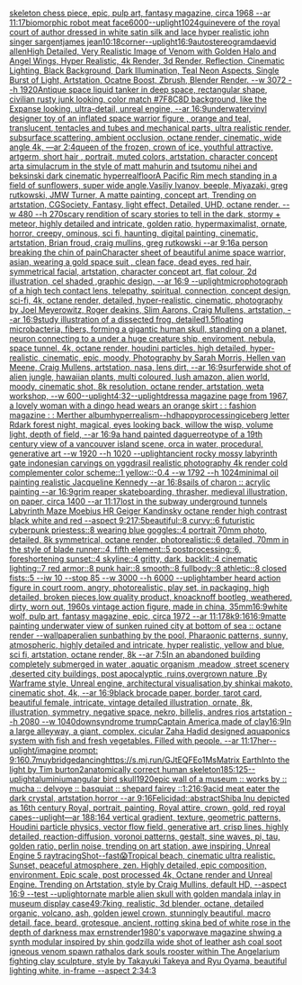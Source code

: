 [skeleton chess piece, epic, pulp art, fantasy magazine, circa 1968 --ar 11:17](https://www.ebank.nz/aiartgenerator?category=skeleton%2520chess%2520piece%2C%2520epic%2C%2520pulp%2520art%2C%2520fantasy%2520magazine%2C%2520circa%25201968%2520--ar%252011%3A17)[biomorphic robot meat face](https://www.ebank.nz/aiartgenerator?category=biomorphic%2520robot%2520meat%2520face)[6000](https://www.ebank.nz/aiartgenerator?category=6000)[--uplight](https://www.ebank.nz/aiartgenerator?category=--uplight)[1024](https://www.ebank.nz/aiartgenerator?category=1024)[guinevere of the royal court of author dressed in white satin  silk and lace hyper realistic john singer sargentjames jean](https://www.ebank.nz/aiartgenerator?category=guinevere%2520of%2520the%2520royal%2520court%2520of%2520author%2520dressed%2520in%2520white%2520satin%2520%2520silk%2520and%2520lace%2520hyper%2520realistic%2520john%2520singer%2520sargentjames%2520jean)[10:18](https://www.ebank.nz/aiartgenerator?category=10%3A18)[corner](https://www.ebank.nz/aiartgenerator?category=corner)[--uplight](https://www.ebank.nz/aiartgenerator?category=--uplight)[16:9](https://www.ebank.nz/aiartgenerator?category=16%3A9)[autostereogram](https://www.ebank.nz/aiartgenerator?category=autostereogram)[daevid allen](https://www.ebank.nz/aiartgenerator?category=daevid%2520allen)[High Detailed, Very Realistic Image of Venom with Golden Halo and Angel Wings, Hyper Realistic, 4k Render, 3d Render, Reflection, Cinematic Lighting, Black Background, Dark Illumination, Teal Neon Aspects, Single Burst of Light, Artstation, Ocatne Boost, Zbrush, Blender Render. --w 3072 --h 1920](https://www.ebank.nz/aiartgenerator?category=High%2520Detailed%2C%2520Very%2520Realistic%2520Image%2520of%2520Venom%2520with%2520Golden%2520Halo%2520and%2520Angel%2520Wings%2C%2520Hyper%2520Realistic%2C%25204k%2520Render%2C%25203d%2520Render%2C%2520Reflection%2C%2520Cinematic%2520Lighting%2C%2520Black%2520Background%2C%2520Dark%2520Illumination%2C%2520Teal%2520Neon%2520Aspects%2C%2520Single%2520Burst%2520of%2520Light%2C%2520Artstation%2C%2520Ocatne%2520Boost%2C%2520Zbrush%2C%2520Blender%2520Render.%2520--w%25203072%2520--h%25201920)[Antique space liquid tanker in deep space, rectangular shape, civilian rusty junk looking, color match #7F8C8D background, like the Expanse looking, ultra-detail, unreal engine, --ar 16:9](https://www.ebank.nz/aiartgenerator?category=Antique%2520space%2520liquid%2520tanker%2520in%2520deep%2520space%2C%2520rectangular%2520shape%2C%2520civilian%2520rusty%2520junk%2520looking%2C%2520color%2520match%2520%237F8C8D%2520background%2C%2520like%2520the%2520Expanse%2520looking%2C%2520ultra-detail%2C%2520unreal%2520engine%2C%2520--ar%252016%3A9)[underwater](https://www.ebank.nz/aiartgenerator?category=underwater)[vinyl designer toy of an inflated space warrior figure , orange and teal, translucent, tentacles and tubes and mechanical parts, ultra realistic render, subsurface scattering, ambient occlusion, octane render, cinematic, wide angle 4k, —ar 2:4](https://www.ebank.nz/aiartgenerator?category=vinyl%2520designer%2520toy%2520of%2520an%2520inflated%2520space%2520warrior%2520figure%2520%2C%2520orange%2520and%2520teal%2C%2520translucent%2C%2520tentacles%2520and%2520tubes%2520and%2520mechanical%2520parts%2C%2520ultra%2520realistic%2520render%2C%2520subsurface%2520scattering%2C%2520ambient%2520occlusion%2C%2520octane%2520render%2C%2520cinematic%2C%2520wide%2520angle%25204k%2C%2520%E2%80%94ar%25202%3A4)[queen of the frozen, crown of ice, youthful attractive, artgerm, short hair , portrait, muted colors, artstation, character concept art](https://www.ebank.nz/aiartgenerator?category=queen%2520of%2520the%2520frozen%2C%2520crown%2520of%2520ice%2C%2520youthful%2520attractive%2C%2520artgerm%2C%2520short%2520hair%2520%2C%2520portrait%2C%2520muted%2520colors%2C%2520artstation%2C%2520character%2520concept%2520art)[a simulacrum in the style of matt mahurin and tsutomu nihei and beksinski dark cinematic hyperreal](https://www.ebank.nz/aiartgenerator?category=a%2520simulacrum%2520in%2520the%2520style%2520of%2520matt%2520mahurin%2520and%2520tsutomu%2520nihei%2520and%2520beksinski%2520dark%2520cinematic%2520hyperreal)[floor](https://www.ebank.nz/aiartgenerator?category=floor)[A Pacific Rim mech standing in a field of sunflowers, super wide angle,Vasiliy Ivanov, beeple, Miyazaki, greg rutkowski, JMW Turner, A matte painting, concept art, Trending on artstation, CGSociety, Fantasy, light effect, Detailed, UHD, octane render. --w 480 --h 270](https://www.ebank.nz/aiartgenerator?category=A%2520Pacific%2520Rim%2520mech%2520standing%2520in%2520a%2520field%2520of%2520sunflowers%2C%2520super%2520wide%2520angle%2CVasiliy%2520Ivanov%2C%2520beeple%2C%2520Miyazaki%2C%2520greg%2520rutkowski%2C%2520JMW%2520Turner%2C%2520A%2520matte%2520painting%2C%2520concept%2520art%2C%2520Trending%2520on%2520artstation%2C%2520CGSociety%2C%2520Fantasy%2C%2520light%2520effect%2C%2520Detailed%2C%2520UHD%2C%2520octane%2520render.%2520--w%2520480%2520--h%2520270)[scary rendition of scary stories to tell in the dark, stormy + meteor, highly detailed and intricate, golden ratio, hypermaximalist, ornate, horror, creepy, ominous, sci fi, haunting, digital painting, cinematic, artstation, Brian froud, craig mullins, greg rutkowski --ar 9:16](https://www.ebank.nz/aiartgenerator?category=scary%2520rendition%2520of%2520scary%2520stories%2520to%2520tell%2520in%2520the%2520dark%2C%2520stormy%2520%2B%2520meteor%2C%2520highly%2520detailed%2520and%2520intricate%2C%2520golden%2520ratio%2C%2520hypermaximalist%2C%2520ornate%2C%2520horror%2C%2520creepy%2C%2520ominous%2C%2520sci%2520fi%2C%2520haunting%2C%2520digital%2520painting%2C%2520cinematic%2C%2520artstation%2C%2520Brian%2520froud%2C%2520craig%2520mullins%2C%2520greg%2520rutkowski%2520--ar%25209%3A16)[a person breaking the chin of pain](https://www.ebank.nz/aiartgenerator?category=a%2520person%2520breaking%2520the%2520chin%2520of%2520pain)[Character sheet of beautiful anime space warrior, asian, wearing a gold space suit , clean face, dead eyes, red hair, symmetrical facial, artstation, character concept art, flat colour, 2d illustration, cel shaded ,graphic design, --ar 16:9 --uplight](https://www.ebank.nz/aiartgenerator?category=Character%2520sheet%2520of%2520beautiful%2520anime%2520space%2520warrior%2C%2520asian%2C%2520wearing%2520a%2520gold%2520space%2520suit%2520%2C%2520clean%2520face%2C%2520dead%2520eyes%2C%2520red%2520hair%2C%2520symmetrical%2520facial%2C%2520artstation%2C%2520character%2520concept%2520art%2C%2520flat%2520colour%2C%25202d%2520illustration%2C%2520cel%2520shaded%2520%2Cgraphic%2520design%2C%2520--ar%252016%3A9%2520--uplight)[microphotograph of a high tech contact lens, telepathy, spiritual, connection, concept design, sci-fi, 4k, octane render, detailed, hyper-realistic, cinematic, photography by Joel Meyerowitz, Roger deakins, Slim Aarons, Craig Mullens, artstation, --ar 16:9](https://www.ebank.nz/aiartgenerator?category=microphotograph%2520of%2520a%2520high%2520tech%2520contact%2520lens%2C%2520telepathy%2C%2520spiritual%2C%2520connection%2C%2520concept%2520design%2C%2520sci-fi%2C%25204k%2C%2520octane%2520render%2C%2520detailed%2C%2520hyper-realistic%2C%2520cinematic%2C%2520photography%2520by%2520Joel%2520Meyerowitz%2C%2520Roger%2520deakins%2C%2520Slim%2520Aarons%2C%2520Craig%2520Mullens%2C%2520artstation%2C%2520--ar%252016%3A9)[study illustration of a dissected frog, detailed](https://www.ebank.nz/aiartgenerator?category=study%2520illustration%2520of%2520a%2520dissected%2520frog%2C%2520detailed)[1.5](https://www.ebank.nz/aiartgenerator?category=1.5)[floating microbacteria, fibers, forming a gigantic human skull, standing on a planet, neuron connecting to a under a  huge creature ship, enviroment, nebula, space tunnel, 4k, octane render, houdini particles, high detailed, hyper-realistic, cinematic, epic, moody, Photography by Sarah Morris, Hellen van Meene, Craig Mullens, artstation, nasa, lens dirt, --ar 16:9](https://www.ebank.nz/aiartgenerator?category=floating%2520microbacteria%2C%2520fibers%2C%2520forming%2520a%2520gigantic%2520human%2520skull%2C%2520standing%2520on%2520a%2520planet%2C%2520neuron%2520connecting%2520to%2520a%2520under%2520a%2520%2520huge%2520creature%2520ship%2C%2520enviroment%2C%2520nebula%2C%2520space%2520tunnel%2C%25204k%2C%2520octane%2520render%2C%2520houdini%2520particles%2C%2520high%2520detailed%2C%2520hyper-realistic%2C%2520cinematic%2C%2520epic%2C%2520moody%2C%2520Photography%2520by%2520Sarah%2520Morris%2C%2520Hellen%2520van%2520Meene%2C%2520Craig%2520Mullens%2C%2520artstation%2C%2520nasa%2C%2520lens%2520dirt%2C%2520--ar%252016%3A9)[surfer](https://www.ebank.nz/aiartgenerator?category=surfer)[wide shot of alien jungle, hawaiian plants, multi coloured, lush amazon, alien world, moody, cinematic shot, 8k resolution, octane render, artstation, weta workshop, --w 600](https://www.ebank.nz/aiartgenerator?category=wide%2520shot%2520of%2520alien%2520jungle%2C%2520hawaiian%2520plants%2C%2520multi%2520coloured%2C%2520lush%2520amazon%2C%2520alien%2520world%2C%2520moody%2C%2520cinematic%2520shot%2C%25208k%2520resolution%2C%2520octane%2520render%2C%2520artstation%2C%2520weta%2520workshop%2C%2520--w%2520600)[--uplight](https://www.ebank.nz/aiartgenerator?category=--uplight)[4:3](https://www.ebank.nz/aiartgenerator?category=4%3A3)[2](https://www.ebank.nz/aiartgenerator?category=2)[--uplight](https://www.ebank.nz/aiartgenerator?category=--uplight)[dress](https://www.ebank.nz/aiartgenerator?category=dress)[a magazine page from 1967, a lovely woman with a dingo head wears an orange skirt : : fashion magazine : : Merther album](https://www.ebank.nz/aiartgenerator?category=a%2520magazine%2520page%2520from%25201967%2C%2520a%2520lovely%2520woman%2520with%2520a%2520dingo%2520head%2520wears%2520an%2520orange%2520skirt%2520%3A%2520%3A%2520fashion%2520magazine%2520%3A%2520%3A%2520Merther%2520album)[](https://www.ebank.nz/aiartgenerator?category=)[hyperrealism](https://www.ebank.nz/aiartgenerator?category=hyperrealism)[--hd](https://www.ebank.nz/aiartgenerator?category=--hd)[happy](https://www.ebank.nz/aiartgenerator?category=happy)[processing](https://www.ebank.nz/aiartgenerator?category=processing)[iceberg letter R](https://www.ebank.nz/aiartgenerator?category=iceberg%2520letter%2520R)[dark forest night, magical, eyes looking back, willow the wisp, volume light, depth of field, --ar 16:9](https://www.ebank.nz/aiartgenerator?category=dark%2520forest%2520night%2C%2520magical%2C%2520eyes%2520looking%2520back%2C%2520willow%2520the%2520wisp%2C%2520volume%2520light%2C%2520depth%2520of%2520field%2C%2520--ar%252016%3A9)[a hand painted daguerreotype of a 19th century view of a vancouver island scene, orca in water, procedural, generative art   --w 1920 --h 1020 --uplight](https://www.ebank.nz/aiartgenerator?category=a%2520hand%2520painted%2520daguerreotype%2520of%2520a%252019th%2520century%2520view%2520of%2520a%2520vancouver%2520island%2520scene%2C%2520orca%2520in%2520water%2C%2520procedural%2C%2520generative%2520art%2520%2520%2520--w%25201920%2520--h%25201020%2520--uplight)[ancient rocky mossy labyrinth gate indonesian carvings on yggdrasil realistic photography 4k render cold complementer color scheme::1 yellow::-0.4  --w 1792 --h 1024](https://www.ebank.nz/aiartgenerator?category=ancient%2520rocky%2520mossy%2520labyrinth%2520gate%2520indonesian%2520carvings%2520on%2520yggdrasil%2520realistic%2520photography%25204k%2520render%2520cold%2520complementer%2520color%2520scheme%3A%3A1%2520yellow%3A%3A-0.4%2520%2520--w%25201792%2520--h%25201024)[minimal oil painting realistic Jacqueline Kennedy --ar 16:8](https://www.ebank.nz/aiartgenerator?category=minimal%2520oil%2520painting%2520realistic%2520Jacqueline%2520Kennedy%2520--ar%252016%3A8)[sails of charon :: acrylic painting --ar 16:9](https://www.ebank.nz/aiartgenerator?category=sails%2520of%2520charon%2520%3A%3A%2520acrylic%2520painting%2520--ar%252016%3A9)[grim reaper skateboarding, thrasher, medieval illustration, on paper, circa 1400 --ar 11:17](https://www.ebank.nz/aiartgenerator?category=grim%2520reaper%2520skateboarding%2C%2520thrasher%2C%2520medieval%2520illustration%2C%2520on%2520paper%2C%2520circa%25201400%2520--ar%252011%3A17)[lost in the subway underground tunnels Labyrinth Maze Moebius HR Geiger  Kandinsky octane render high contrast black white and red  --aspect 9:21](https://www.ebank.nz/aiartgenerator?category=lost%2520in%2520the%2520subway%2520underground%2520tunnels%2520Labyrinth%2520Maze%2520Moebius%2520HR%2520Geiger%2520%2520Kandinsky%2520octane%2520render%2520high%2520contrast%2520black%2520white%2520and%2520red%2520%2520--aspect%25209%3A21)[7:5](https://www.ebank.nz/aiartgenerator?category=7%3A5)[beautiful::8 curvy::6 futuristic cyberpunk priestess::8 wearing blue goggles::4 portrait 70mm photo, detailed, 8k symmetrical, octane render, photorealistic::6 detailed, 70mm in the style of blade runner::4, fifth element::5 postprocessing::6, foreshortening sunset::4 skyline::4 gritty, dark, backlit::4 cinematic lighting::7 red armor::8 punk hair::8 smooth::8 fullbody::8 athletic::8 closed fists::5 --iw 10 --stop 85 --w 3000 --h 6000 --uplight](https://www.ebank.nz/aiartgenerator?category=beautiful%3A%3A8%2520curvy%3A%3A6%2520futuristic%2520cyberpunk%2520priestess%3A%3A8%2520wearing%2520blue%2520goggles%3A%3A4%2520portrait%252070mm%2520photo%2C%2520detailed%2C%25208k%2520symmetrical%2C%2520octane%2520render%2C%2520photorealistic%3A%3A6%2520detailed%2C%252070mm%2520in%2520the%2520style%2520of%2520blade%2520runner%3A%3A4%2C%2520fifth%2520element%3A%3A5%2520postprocessing%3A%3A6%2C%2520foreshortening%2520sunset%3A%3A4%2520skyline%3A%3A4%2520gritty%2C%2520dark%2C%2520backlit%3A%3A4%2520cinematic%2520lighting%3A%3A7%2520red%2520armor%3A%3A8%2520punk%2520hair%3A%3A8%2520smooth%3A%3A8%2520fullbody%3A%3A8%2520athletic%3A%3A8%2520closed%2520fists%3A%3A5%2520--iw%252010%2520--stop%252085%2520--w%25203000%2520--h%25206000%2520--uplight)[amber heard action figure in court room, angry, photorealistic, play set, in packaging, high detailed, broken pieces,low quality product, knoacknoff bootleg, weathered, dirty, worn out, 1960s vintage action figure, made in china, 35mm](https://www.ebank.nz/aiartgenerator?category=amber%2520heard%2520action%2520figure%2520in%2520court%2520room%2C%2520angry%2C%2520photorealistic%2C%2520play%2520set%2C%2520in%2520packaging%2C%2520high%2520detailed%2C%2520broken%2520pieces%2Clow%2520quality%2520product%2C%2520knoacknoff%2520bootleg%2C%2520weathered%2C%2520dirty%2C%2520worn%2520out%2C%25201960s%2520vintage%2520action%2520figure%2C%2520made%2520in%2520china%2C%252035mm)[16:9](https://www.ebank.nz/aiartgenerator?category=16%3A9)[white wolf, pulp art, fantasy magazine, epic, circa 1972 --ar 11:17](https://www.ebank.nz/aiartgenerator?category=white%2520wolf%2C%2520pulp%2520art%2C%2520fantasy%2520magazine%2C%2520epic%2C%2520circa%25201972%2520--ar%252011%3A17)[8k](https://www.ebank.nz/aiartgenerator?category=8k)[9:16](https://www.ebank.nz/aiartgenerator?category=9%3A16)[16:9](https://www.ebank.nz/aiartgenerator?category=16%3A9)[matte painting underwater view of sunken ruined city at bottom of sea :: octane render --wallpaper](https://www.ebank.nz/aiartgenerator?category=matte%2520painting%2520underwater%2520view%2520of%2520sunken%2520ruined%2520city%2520at%2520bottom%2520of%2520sea%2520%3A%3A%2520octane%2520render%2520--wallpaper)[alien sunbathing by the pool, Pharaonic patterns, sunny, atmospheric, highly detailed and intricate, hyper realistic, yellow and blue, sci fi, artstation, octane render, 8k --ar 7:5](https://www.ebank.nz/aiartgenerator?category=alien%2520sunbathing%2520by%2520the%2520pool%2C%2520Pharaonic%2520patterns%2C%2520sunny%2C%2520atmospheric%2C%2520highly%2520detailed%2520and%2520intricate%2C%2520hyper%2520realistic%2C%2520yellow%2520and%2520blue%2C%2520sci%2520fi%2C%2520artstation%2C%2520octane%2520render%2C%25208k%2520--ar%25207%3A5)[In an abandoned building completely submerged in water ,aquatic organism ,meadow ,street scenery ,deserted city buildings, post apocalyptic ,ruins,overgrown nature ,By Warframe style, Unreal engine, architectural visualisation,by shinkai makoto, cinematic shot, 4k, --ar 16:9](https://www.ebank.nz/aiartgenerator?category=In%2520an%2520abandoned%2520building%2520completely%2520submerged%2520in%2520water%2520%2Caquatic%2520organism%2520%2Cmeadow%2520%2Cstreet%2520scenery%2520%2Cdeserted%2520city%2520buildings%2C%2520post%2520apocalyptic%2520%2Cruins%2Covergrown%2520nature%2520%2CBy%2520Warframe%2520style%2C%2520Unreal%2520engine%2C%2520architectural%2520visualisation%2Cby%2520shinkai%2520makoto%2C%2520cinematic%2520shot%2C%25204k%2C%2520--ar%252016%3A9)[black brocade paper, border, tarot card, beautiful female, intricate, vintage detailed illustration, ornate, 8k, illustration, symmetry, negative space, nekro, billelis, andres rios artstation --h 2080 --w 1040](https://www.ebank.nz/aiartgenerator?category=black%2520brocade%2520paper%2C%2520border%2C%2520tarot%2520card%2C%2520beautiful%2520female%2C%2520intricate%2C%2520vintage%2520detailed%2520illustration%2C%2520ornate%2C%25208k%2C%2520illustration%2C%2520symmetry%2C%2520negative%2520space%2C%2520nekro%2C%2520billelis%2C%2520andres%2520rios%2520artstation%2520--h%25202080%2520--w%25201040)[downsyndrome trump](https://www.ebank.nz/aiartgenerator?category=downsyndrome%2520trump)[Captain America,made of clay](https://www.ebank.nz/aiartgenerator?category=Captain%2520America%2Cmade%2520of%2520clay)[16:9](https://www.ebank.nz/aiartgenerator?category=16%3A9)[In a large alleyway, a giant, complex, cicular Zaha Hadid designed aquaponics system with fish and fresh vegetables. Filled with people. --ar 11:17](https://www.ebank.nz/aiartgenerator?category=In%2520a%2520large%2520alleyway%2C%2520a%2520giant%2C%2520complex%2C%2520cicular%2520Zaha%2520Hadid%2520designed%2520aquaponics%2520system%2520with%2520fish%2520and%2520fresh%2520vegetables.%2520Filled%2520with%2520people.%2520--ar%252011%3A17)[her](https://www.ebank.nz/aiartgenerator?category=her)[--uplight](https://www.ebank.nz/aiartgenerator?category=--uplight)[/imagine prompt: 9:16](https://www.ebank.nz/aiartgenerator?category=/imagine%2520prompt%3A%25209%3A16)[0.7](https://www.ebank.nz/aiartgenerator?category=0.7)[muybridge](https://www.ebank.nz/aiartgenerator?category=muybridge)[dancing](https://www.ebank.nz/aiartgenerator?category=dancing)[<https://s.mj.run/GJtEQFEo1Ms>](https://www.ebank.nz/aiartgenerator?category=%3Chttps%3A//s.mj.run/GJtEQFEo1Ms%3E)[Matrix Earth](https://www.ebank.nz/aiartgenerator?category=Matrix%2520Earth)[Into the light by Tim burton](https://www.ebank.nz/aiartgenerator?category=Into%2520the%2520light%2520by%2520Tim%2520burton)[2](https://www.ebank.nz/aiartgenerator?category=2)[anatomically correct human skeleton](https://www.ebank.nz/aiartgenerator?category=anatomically%2520correct%2520human%2520skeleton)[185:125](https://www.ebank.nz/aiartgenerator?category=185%3A125)[--uplight](https://www.ebank.nz/aiartgenerator?category=--uplight)[aluminium](https://www.ebank.nz/aiartgenerator?category=aluminium)[angular bird skull](https://www.ebank.nz/aiartgenerator?category=angular%2520bird%2520skull)[1920](https://www.ebank.nz/aiartgenerator?category=1920)[epic wall of a museum :: works by :: mucha :: delvoye :: basquiat :: shepard fairey ::](https://www.ebank.nz/aiartgenerator?category=epic%2520wall%2520of%2520a%2520museum%2520%3A%3A%2520works%2520by%2520%3A%3A%2520mucha%2520%3A%3A%2520delvoye%2520%3A%3A%2520basquiat%2520%3A%3A%2520shepard%2520fairey%2520%3A%3A)[1:2](https://www.ebank.nz/aiartgenerator?category=1%3A2)[16:9](https://www.ebank.nz/aiartgenerator?category=16%3A9)[](https://www.ebank.nz/aiartgenerator?category=)[acid meat eater the dark crystal, artstation,horror --ar 9:16](https://www.ebank.nz/aiartgenerator?category=acid%2520meat%2520eater%2520the%2520dark%2520crystal%2C%2520artstation%2Chorror%2520--ar%25209%3A16)[Felicidad::abstract](https://www.ebank.nz/aiartgenerator?category=Felicidad%3A%3Aabstract)[Shiba Inu depicted as 16th century Royal, portrait, painting, Royal attire, crown, gold, red royal capes](https://www.ebank.nz/aiartgenerator?category=Shiba%2520Inu%2520depicted%2520as%252016th%2520century%2520Royal%2C%2520portrait%2C%2520painting%2C%2520Royal%2520attire%2C%2520crown%2C%2520gold%2C%2520red%2520royal%2520capes)[--uplight](https://www.ebank.nz/aiartgenerator?category=--uplight)[—ar 188:164 vertical gradient, texture, geometric patterns, Houdini particle physics, vector flow field, generative art, crisp lines, highly detailed, reaction-diffusion, voronoi patterns, gestalt, sine waves, pi, tau, golden ratio, perlin noise, trending on art station, awe inspiring, Unreal Engine 5 raytracing](https://www.ebank.nz/aiartgenerator?category=%E2%80%94ar%2520188%3A164%2520vertical%2520gradient%2C%2520texture%2C%2520geometric%2520patterns%2C%2520Houdini%2520particle%2520physics%2C%2520vector%2520flow%2520field%2C%2520generative%2520art%2C%2520crisp%2520lines%2C%2520highly%2520detailed%2C%2520reaction-diffusion%2C%2520voronoi%2520patterns%2C%2520gestalt%2C%2520sine%2520waves%2C%2520pi%2C%2520tau%2C%2520golden%2520ratio%2C%2520perlin%2520noise%2C%2520trending%2520on%2520art%2520station%2C%2520awe%2520inspiring%2C%2520Unreal%2520Engine%25205%2520raytracing)[Shot](https://www.ebank.nz/aiartgenerator?category=Shot)[--fast](https://www.ebank.nz/aiartgenerator?category=--fast)[😱](https://www.ebank.nz/aiartgenerator?category=%F0%9F%98%B1)[Tropical beach, cinematic ultra realistic. Sunset, peaceful atmosphere, zen. Highly detailed, epic composition, environment. Epic scale, post processed 4k, Octane render and Unreal Engine. Trending on Artstation, style by Craig Mullins, default HD, --aspect 16:9 --test --uplight](https://www.ebank.nz/aiartgenerator?category=Tropical%2520beach%2C%2520cinematic%2520ultra%2520realistic.%2520Sunset%2C%2520peaceful%2520atmosphere%2C%2520zen.%2520Highly%2520detailed%2C%2520epic%2520composition%2C%2520environment.%2520Epic%2520scale%2C%2520post%2520processed%25204k%2C%2520Octane%2520render%2520and%2520Unreal%2520Engine.%2520Trending%2520on%2520Artstation%2C%2520style%2520by%2520Craig%2520Mullins%2C%2520default%2520HD%2C%2520--aspect%252016%3A9%2520--test%2520--uplight)[ornate marble alien skull with golden mandala inlay in museum display case](https://www.ebank.nz/aiartgenerator?category=ornate%2520marble%2520alien%2520skull%2520with%2520golden%2520mandala%2520inlay%2520in%2520museum%2520display%2520case)[49:7](https://www.ebank.nz/aiartgenerator?category=49%3A7)[king, realistic, 3d blender, octane, detailed organic, volcano, ash, golden jewel crown, stunningly beautiful, macro detail, face, beard, grotesque, ancient, rotting skin](https://www.ebank.nz/aiartgenerator?category=king%2C%2520realistic%2C%25203d%2520blender%2C%2520octane%2C%2520detailed%2520organic%2C%2520volcano%2C%2520ash%2C%2520golden%2520jewel%2520crown%2C%2520stunningly%2520beautiful%2C%2520macro%2520detail%2C%2520face%2C%2520beard%2C%2520grotesque%2C%2520ancient%2C%2520rotting%2520skin)[a bed of white rose in the depth of darkness max ernst](https://www.ebank.nz/aiartgenerator?category=a%2520bed%2520of%2520white%2520rose%2520in%2520the%2520depth%2520of%2520darkness%2520max%2520ernst)[render](https://www.ebank.nz/aiartgenerator?category=render)[1980's vaporwave magazine shwing a synth modular inspired by shin godzilla wide shot of leather ash coal soot igneous venom spawn rathalos dark souls rooster within The Angelarium fighting clay sculpture, style by Takayuki Takeya and Ryu Oyama, beautiful lighting white, in-frame --aspect 2:3](https://www.ebank.nz/aiartgenerator?category=1980%27s%2520vaporwave%2520magazine%2520shwing%2520a%2520synth%2520modular%2520inspired%2520by%2520shin%2520godzilla%2520wide%2520shot%2520of%2520leather%2520ash%2520coal%2520soot%2520igneous%2520venom%2520spawn%2520rathalos%2520dark%2520souls%2520rooster%2520within%2520The%2520Angelarium%2520fighting%2520clay%2520sculpture%2C%2520style%2520by%2520Takayuki%2520Takeya%2520and%2520Ryu%2520Oyama%2C%2520beautiful%2520lighting%2520white%2C%2520in-frame%2520--aspect%25202%3A3)[4:3](https://www.ebank.nz/aiartgenerator?category=4%3A3)
